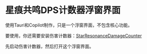 # 星痕共鸣DPS计数器浮窗界面

使用Tauri和Copilot制作，只是一个浮窗界面，不包含核心功能。

要使用，你还需要安装伤害计数器：[StarResonanceDamageCounter](https://github.com/dmlgzs/StarResonanceDamageCounter)

先启动伤害计数器，然后打开这个浮窗界面。
